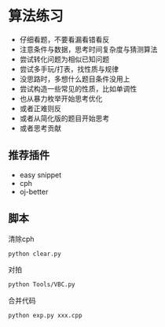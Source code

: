 # 算法练习

- 仔细看题，不要看漏看错看反
- 注意条件与数据，思考时间复杂度与猜测算法
- 尝试转化问题为相似已知问题
- 尝试多手玩/打表，找性质与规律
- 没思路时，多想什么题目条件没用上
- 尝试构造一些常见的性质，比如单调性
- 也从暴力枚举开始思考优化
- 或者正难则反
- 或者从简化版的题目开始思考
- 或者思考贡献

## 推荐插件

- easy snippet
- cph
- oj-better

## 脚本


清除cph
```sh
python clear.py
```

对拍
```sh
python Tools/VBC.py
```

合并代码
```sh
python exp.py xxx.cpp
```